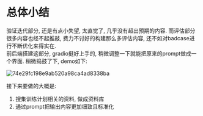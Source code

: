 # 总体小结
验证迭代部分, 还是有点小失望, 太直觉了, 几乎没有超出预期的内容. 而评估部分很多内容也经不起推敲, 费力不讨好的构建那么多评估内容, 还不如对badcase进行不断优化来得实在.  
前后端搭建这部分, gradio挺好上手的, 稍微调整一下就能把原来的prompt做成一个界面. 稍微捣鼓了下, demo如下:

![74e29fc198e9ab520a98ca4ad8338ba](https://github.com/ivan9394/llm-universe/assets/41772312/0baa6d1f-0d0a-44e6-86ae-bfd8076c9afb)

接下来要做的大概是:  
1. 搜集训练计划相关的资料, 做成资料库
2. 通过prompt把输出内容更加细致且标准化
